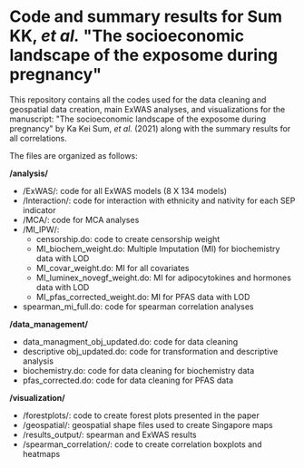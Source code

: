 # Code and summary results for Sum KK, _et al._ "The socioeconomic landscape of the exposome during pregnancy"

This repository contains all the codes used for the data cleaning and geospatial data creation, main ExWAS analyses, and visualizations for the manuscript:
"The socioeconomic landscape of the exposome during pregnancy" by Ka Kei Sum, _et al._ (2021) along with the summary results for all correlations.

The files are organized as follows:

**/analysis/**  
  - /ExWAS/: code for all ExWAS models (8 X 134 models)   
  -	/Interaction/: code for interaction with ethnicity and nativity for each SEP indicator   
  - /MCA/: code for MCA analyses  
  - /MI_IPW/:  
     - censorship.do: code to create censorship weight   
     - MI_biochem_weight.do: Multiple Imputation (MI) for biochemistry data with LOD  
     - MI_covar_weight.do: MI for all covariates   
     - MI_luminex_novegf_weight.do: MI for adipocytokines and hormones data with LOD  
     - MI_pfas_corrected_weight.do: MI for PFAS data with LOD   
  - spearman_mi_full.do: code for spearman correlation analyses  
  
**/data_management/**  
  - data_managment_obj_updated.do: code for data cleaning   
  -	descriptive obj_updated.do: code for transformation and descriptive analysis   
  -	biochemistry.do: code for data cleaning for biochemistry data   
  - pfas_corrected.do: code for data cleaning for PFAS data  
 
**/visualization/**   
  - /forestplots/: code to create forest plots presented in the paper   
  - /geospatial/: geospatial shape files used to create Singapore maps   
  - /results_output/: spearman and ExWAS results     
  - /spearman_correlation/: code to create correlation boxplots and heatmaps   
